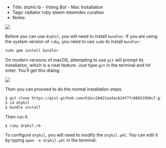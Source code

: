 * Title: drphil.rb - Voting Bot - Mac Installation
* Tags: radiator ruby steem steemdev curation
* Notes: 

<div class="pull-right">
  <img src="http://i.imgur.com/4iFmRDn.png" />
</div>

Before you can use `drphil`, you will need to install `bundler`.  If you are using the system version of `ruby`, you need to use `sudo` to install `bundler`:

```bash
sudo gem install bundler
```

On modern versions of macOS, attempting to use `git` will prompt its installation, which is a neat feature.  Just type `git` in the terminal and hit enter.  You'll get this dialog:

<img src="https://cl.ly/2F1K0L2U1l1w/download/Image%202017-04-21%20at%2010.06.43%20AM.png" />

Then you can proceed to do the normal installation steps.

```bash
$ git clone https://gist.github.com/61bcc2b821aa5acb24f7fc88921950c7.git drphil
$ cd drphil
$ bundle install
```

Then run it:

```bash
$ ruby drphil.rb
```

To configure `drphil`, you will need to modify the `drphil.yml`.  You can edit it by typing `open -e drphil.yml` in the terminal.
